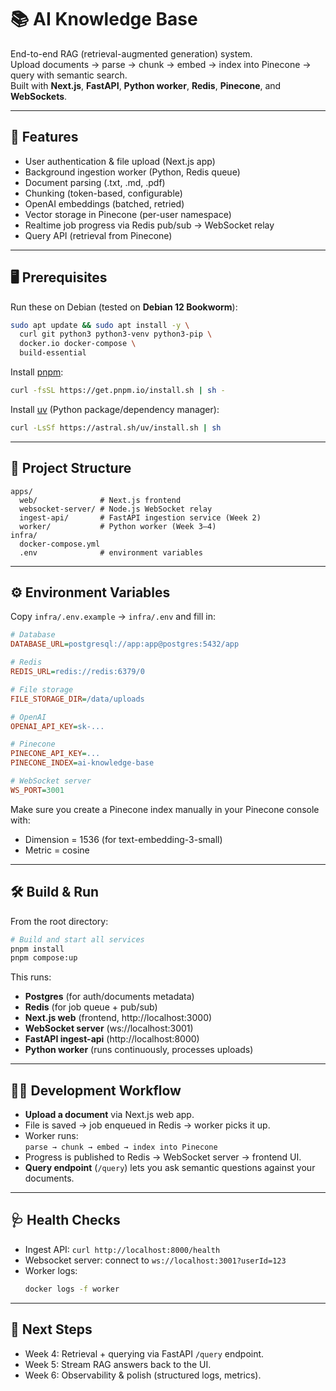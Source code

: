 # 📚 AI Knowledge Base

End-to-end RAG (retrieval-augmented generation) system.  
Upload documents → parse → chunk → embed → index into Pinecone → query with semantic search.  
Built with **Next.js**, **FastAPI**, **Python worker**, **Redis**, **Pinecone**, and **WebSockets**.  

---

## 🚀 Features

- User authentication & file upload (Next.js app)  
- Background ingestion worker (Python, Redis queue)  
- Document parsing (.txt, .md, .pdf)  
- Chunking (token-based, configurable)  
- OpenAI embeddings (batched, retried)  
- Vector storage in Pinecone (per-user namespace)  
- Realtime job progress via Redis pub/sub → WebSocket relay  
- Query API (retrieval from Pinecone)  

---

## 🖥️ Prerequisites

Run these on Debian (tested on **Debian 12 Bookworm**):

```bash
sudo apt update && sudo apt install -y \
  curl git python3 python3-venv python3-pip \
  docker.io docker-compose \
  build-essential
```

Install [pnpm](https://pnpm.io/):  
```bash
curl -fsSL https://get.pnpm.io/install.sh | sh -
```

Install [uv](https://github.com/astral-sh/uv) (Python package/dependency manager):  
```bash
curl -LsSf https://astral.sh/uv/install.sh | sh
```

---

## 📂 Project Structure

```
apps/
  web/              # Next.js frontend
  websocket-server/ # Node.js WebSocket relay
  ingest-api/       # FastAPI ingestion service (Week 2)
  worker/           # Python worker (Week 3–4)
infra/
  docker-compose.yml
  .env              # environment variables
```

---

## ⚙️ Environment Variables

Copy `infra/.env.example` → `infra/.env` and fill in:

```ini
# Database
DATABASE_URL=postgresql://app:app@postgres:5432/app

# Redis
REDIS_URL=redis://redis:6379/0

# File storage
FILE_STORAGE_DIR=/data/uploads

# OpenAI
OPENAI_API_KEY=sk-...

# Pinecone
PINECONE_API_KEY=...
PINECONE_INDEX=ai-knowledge-base

# WebSocket server
WS_PORT=3001
```

Make sure you create a Pinecone index manually in your Pinecone console with:
- Dimension = 1536 (for text-embedding-3-small)  
- Metric = cosine  

---

## 🛠️ Build & Run

From the root directory:

```bash
# Build and start all services
pnpm install
pnpm compose:up
```

This runs:
- **Postgres** (for auth/documents metadata)  
- **Redis** (for job queue + pub/sub)  
- **Next.js web** (frontend, http://localhost:3000)  
- **WebSocket server** (ws://localhost:3001)  
- **FastAPI ingest-api** (http://localhost:8000)  
- **Python worker** (runs continuously, processes uploads)  

---

## 🧑‍💻 Development Workflow

- **Upload a document** via Next.js web app.  
- File is saved → job enqueued in Redis → worker picks it up.  
- Worker runs:  
  `parse → chunk → embed → index into Pinecone`  
- Progress is published to Redis → WebSocket server → frontend UI.  
- **Query endpoint** (`/query`) lets you ask semantic questions against your documents.  

---

## 🩺 Health Checks

- Ingest API: `curl http://localhost:8000/health`  
- Websocket server: connect to `ws://localhost:3001?userId=123`  
- Worker logs:  
  ```bash
  docker logs -f worker
  ```  

---

## 🔮 Next Steps

- Week 4: Retrieval + querying via FastAPI `/query` endpoint.  
- Week 5: Stream RAG answers back to the UI.  
- Week 6: Observability & polish (structured logs, metrics).  
